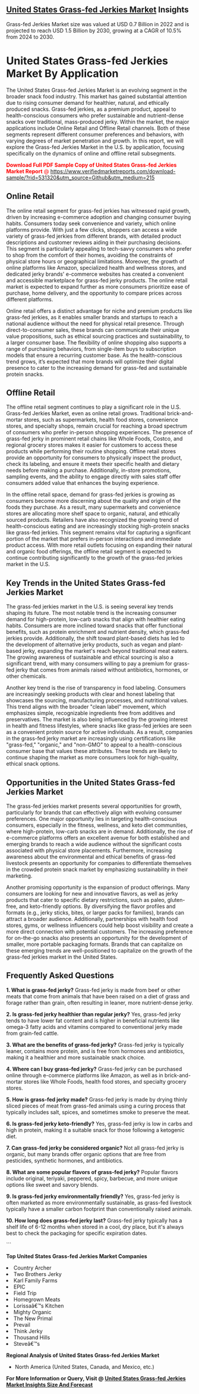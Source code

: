 <h2><a href="https://www.verifiedmarketreports.com/download-sample/?rid=531320&amp;utm_source=Github&amp;utm_medium=215" target="_blank">United States Grass-fed Jerkies Market</a> Insights</h2><p>Grass-fed Jerkies Market size was valued at USD 0.7 Billion in 2022 and is projected to reach USD 1.5 Billion by 2030, growing at a CAGR of 10.5% from 2024 to 2030.</p><p><h1>United States Grass-fed Jerkies Market By Application</h1><p>The United States Grass-fed Jerkies Market is an evolving segment in the broader snack food industry. This market has gained substantial attention due to rising consumer demand for healthier, natural, and ethically produced snacks. Grass-fed jerkies, as a premium product, appeal to health-conscious consumers who prefer sustainable and nutrient-dense snacks over traditional, mass-produced jerky. Within the market, the major applications include Online Retail and Offline Retail channels. Both of these segments represent different consumer preferences and behaviors, with varying degrees of market penetration and growth. In this report, we will explore the Grass-fed Jerkies Market in the U.S. by application, focusing specifically on the dynamics of online and offline retail subsegments.<p><span class=""><span style="color: #ff0000;"><strong>Download Full PDF Sample Copy of United States Grass-fed Jerkies Market Report</strong> @ </span><a href="https://www.verifiedmarketreports.com/download-sample/?rid=531320&amp;utm_source=Github&amp;utm_medium=215" target="_blank">https://www.verifiedmarketreports.com/download-sample/?rid=531320&amp;utm_source=Github&amp;utm_medium=215</a></span></p></p><h2>Online Retail</h2><p>The online retail segment for grass-fed jerkies has witnessed rapid growth, driven by increasing e-commerce adoption and changing consumer buying habits. Consumers today seek convenience and variety, which online platforms provide. With just a few clicks, shoppers can access a wide variety of grass-fed jerkies from different brands, with detailed product descriptions and customer reviews aiding in their purchasing decisions. This segment is particularly appealing to tech-savvy consumers who prefer to shop from the comfort of their homes, avoiding the constraints of physical store hours or geographical limitations. Moreover, the growth of online platforms like Amazon, specialized health and wellness stores, and dedicated jerky brands' e-commerce websites has created a convenient and accessible marketplace for grass-fed jerky products. The online retail market is expected to expand further as more consumers prioritize ease of purchase, home delivery, and the opportunity to compare prices across different platforms. <p>Online retail offers a distinct advantage for niche and premium products like grass-fed jerkies, as it enables smaller brands and startups to reach a national audience without the need for physical retail presence. Through direct-to-consumer sales, these brands can communicate their unique value propositions, such as ethical sourcing practices and sustainability, to a larger consumer base. The flexibility of online shopping also supports a range of purchasing behaviors, from single-item buys to subscription models that ensure a recurring customer base. As the health-conscious trend grows, it’s expected that more brands will optimize their digital presence to cater to the increasing demand for grass-fed and sustainable protein snacks.</p><h2>Offline Retail</h2><p>The offline retail segment continues to play a significant role in the U.S. Grass-fed Jerkies Market, even as online retail grows. Traditional brick-and-mortar stores, such as supermarkets, health food stores, convenience stores, and specialty shops, remain crucial for reaching a broad spectrum of consumers who prefer in-person shopping experiences. The presence of grass-fed jerky in prominent retail chains like Whole Foods, Costco, and regional grocery stores makes it easier for customers to access these products while performing their routine shopping. Offline retail stores provide an opportunity for consumers to physically inspect the product, check its labeling, and ensure it meets their specific health and dietary needs before making a purchase. Additionally, in-store promotions, sampling events, and the ability to engage directly with sales staff offer consumers added value that enhances the buying experience.<p>In the offline retail space, demand for grass-fed jerkies is growing as consumers become more discerning about the quality and origin of the foods they purchase. As a result, many supermarkets and convenience stores are allocating more shelf space to organic, natural, and ethically sourced products. Retailers have also recognized the growing trend of health-conscious eating and are increasingly stocking high-protein snacks like grass-fed jerkies. This segment remains vital for capturing a significant portion of the market that prefers in-person interactions and immediate product access. With more retail outlets focusing on expanding their natural and organic food offerings, the offline retail segment is expected to continue contributing significantly to the growth of the grass-fed jerkies market in the U.S.</p><h2>Key Trends in the United States Grass-fed Jerkies Market</h2><p>The grass-fed jerkies market in the U.S. is seeing several key trends shaping its future. The most notable trend is the increasing consumer demand for high-protein, low-carb snacks that align with healthier eating habits. Consumers are more inclined toward snacks that offer functional benefits, such as protein enrichment and nutrient density, which grass-fed jerkies provide. Additionally, the shift toward plant-based diets has led to the development of alternative jerky products, such as vegan and plant-based jerky, expanding the market's reach beyond traditional meat eaters. The growing awareness of sustainable and ethical sourcing is also a significant trend, with many consumers willing to pay a premium for grass-fed jerky that comes from animals raised without antibiotics, hormones, or other chemicals.<p>Another key trend is the rise of transparency in food labeling. Consumers are increasingly seeking products with clear and honest labeling that showcases the sourcing, manufacturing processes, and nutritional values. This trend aligns with the broader "clean label" movement, which emphasizes simple, recognizable ingredients free from additives and preservatives. The market is also being influenced by the growing interest in health and fitness lifestyles, where snacks like grass-fed jerkies are seen as a convenient protein source for active individuals. As a result, companies in the grass-fed jerky market are increasingly using certifications like "grass-fed," "organic," and "non-GMO" to appeal to a health-conscious consumer base that values these attributes. These trends are likely to continue shaping the market as more consumers look for high-quality, ethical snack options.<h2>Opportunities in the United States Grass-fed Jerkies Market</h2><p>The grass-fed jerkies market presents several opportunities for growth, particularly for brands that can effectively align with evolving consumer preferences. One major opportunity lies in targeting health-conscious consumers, especially in the fitness, wellness, and keto diet communities, where high-protein, low-carb snacks are in demand. Additionally, the rise of e-commerce platforms offers an excellent avenue for both established and emerging brands to reach a wide audience without the significant costs associated with physical store placements. Furthermore, increasing awareness about the environmental and ethical benefits of grass-fed livestock presents an opportunity for companies to differentiate themselves in the crowded protein snack market by emphasizing sustainability in their marketing.<p>Another promising opportunity is the expansion of product offerings. Many consumers are looking for new and innovative flavors, as well as jerky products that cater to specific dietary restrictions, such as paleo, gluten-free, and keto-friendly options. By diversifying the flavor profiles and formats (e.g., jerky sticks, bites, or larger packs for families), brands can attract a broader audience. Additionally, partnerships with health food stores, gyms, or wellness influencers could help boost visibility and create a more direct connection with potential customers. The increasing preference for on-the-go snacks also presents an opportunity for the development of smaller, more portable packaging formats. Brands that can capitalize on these emerging trends are well-positioned to capitalize on the growth of the grass-fed jerkies market in the United States.<h2>Frequently Asked Questions</h2><p><strong>1. What is grass-fed jerky?</strong> Grass-fed jerky is made from beef or other meats that come from animals that have been raised on a diet of grass and forage rather than grain, often resulting in leaner, more nutrient-dense jerky.</p><p><strong>2. Is grass-fed jerky healthier than regular jerky?</strong> Yes, grass-fed jerky tends to have lower fat content and is higher in beneficial nutrients like omega-3 fatty acids and vitamins compared to conventional jerky made from grain-fed cattle.</p><p><strong>3. What are the benefits of grass-fed jerky?</strong> Grass-fed jerky is typically leaner, contains more protein, and is free from hormones and antibiotics, making it a healthier and more sustainable snack choice.</p><p><strong>4. Where can I buy grass-fed jerky?</strong> Grass-fed jerky can be purchased online through e-commerce platforms like Amazon, as well as in brick-and-mortar stores like Whole Foods, health food stores, and specialty grocery stores.</p><p><strong>5. How is grass-fed jerky made?</strong> Grass-fed jerky is made by drying thinly sliced pieces of meat from grass-fed animals using a curing process that typically includes salt, spices, and sometimes smoke to preserve the meat.</p><p><strong>6. Is grass-fed jerky keto-friendly?</strong> Yes, grass-fed jerky is low in carbs and high in protein, making it a suitable snack for those following a ketogenic diet.</p><p><strong>7. Can grass-fed jerky be considered organic?</strong> Not all grass-fed jerky is organic, but many brands offer organic options that are free from pesticides, synthetic hormones, and antibiotics.</p><p><strong>8. What are some popular flavors of grass-fed jerky?</strong> Popular flavors include original, teriyaki, peppered, spicy, barbecue, and more unique options like sweet and savory blends.</p><p><strong>9. Is grass-fed jerky environmentally friendly?</strong> Yes, grass-fed jerky is often marketed as more environmentally sustainable, as grass-fed livestock typically have a smaller carbon footprint than conventionally raised animals.</p><p><strong>10. How long does grass-fed jerky last?</strong> Grass-fed jerky typically has a shelf life of 6-12 months when stored in a cool, dry place, but it's always best to check the packaging for specific expiration dates.</p>```</p><p><strong>Top United States Grass-fed Jerkies Market Companies</strong></p><div data-test-id=""><p><li>Country Archer</li><li> Two Brothers Jerky</li><li> Karl Family Farms</li><li> EPIC</li><li> Field Trip</li><li> Homegrown Meats</li><li> Lorissaâ€™s Kitchen</li><li> Mighty Organic</li><li> The New Primal</li><li> Prevail</li><li> Think Jerky</li><li> Thousand Hills</li><li> Steveâ€™s</li></p><div><strong>Regional Analysis of&nbsp;United States Grass-fed Jerkies Market</strong></div><ul><li dir="ltr"><p dir="ltr">North America&nbsp;(United States, Canada, and Mexico, etc.)</p></li></ul><p><strong>For More Information or Query, Visit @&nbsp;</strong><strong><a href="https://www.verifiedmarketreports.com/product/grass-fed-jerkies-market/?utm_source=Github&amp;utm_medium=215" target="_blank">United States Grass-fed Jerkies Market Insights Size And Forecast</a></strong></p></div>

